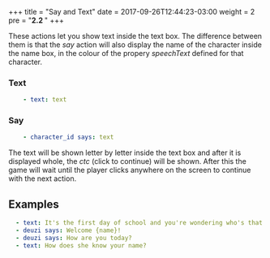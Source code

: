 +++
title = "Say and Text"
date =  2017-09-26T12:44:23-03:00
weight = 2
pre = "<b>2.2 </b>"
+++

These actions let you show text inside the text box. The difference between them is that the _say_ action will also display the name of the character inside the name box, in the colour of the propery _speechText_ defined for that character.

### Text
```yaml
    - text: text
```

### Say
```yaml
    - character_id says: text
```

The text will be shown letter by letter inside the text box and after it is displayed whole, the _ctc_ (click to continue) will be shown. After this the game will wait until the player clicks anywhere on the screen to continue with the next action.

## Examples
```yaml  
  - text: It's the first day of school and you're wondering who's that girl that's been looking at you all morning
  - deuzi says: Welcome {name}!
  - deuzi says: How are you today?
  - text: How does she know your name?
```